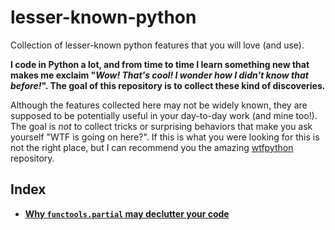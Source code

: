# lesser-known-python
Collection of lesser-known python features that you will love (and use).

**I code in Python a lot, and from time to time I learn something new that makes me exclaim "*Wow! That's cool! I wonder how I didn't know that before!*". The goal of this repository is to collect these kind of discoveries.**

Although the features collected here may not be widely known, they are supposed to be potentially useful in your day-to-day work (and mine too!). The goal is *not* to collect tricks or surprising behaviors that make you ask yourself "WTF is going on here?". If this is what you were looking for this is not the right place, but I can recommend you the amazing [wtfpython](https://github.com/satwikkansal/wtfpython) repository.

## Index

* [**Why `functools.partial` may declutter your code**](./functools_partial.md)
